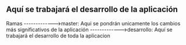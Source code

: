 ## Aquí se trabajará el desarrollo de la aplicación
Ramas
------------->master: Aqui se pondrán unicamente los cambios más significativos de la aplicación
------------->desarrollo: Aquí se trabajará el desarrollo de toda la aplicacion
